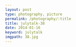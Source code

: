 ```yaml
---
layout: post
type: photography, picture
permalink: /photography/:title
title: julytalk-38
date: 2014-01-16
keyword: julytalk
imgpath: 38.jpg
---
```



